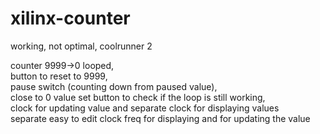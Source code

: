 # xilinx-counter
working, not optimal, coolrunner 2 

counter 9999->0 looped, <br />
button to reset to 9999,<br />
pause switch (counting down from paused value),<br />
close to 0 value set button to check if the loop is still working,<br />
clock for updating value and separate clock for displaying values <br />
separate easy to edit clock freq for displaying and for updating the value
